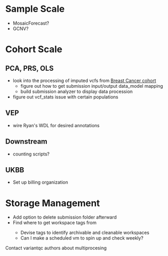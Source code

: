 <link href="mdext.css" rel="stylesheet"/>

# Sample Scale
- <babr> MosaicForecast?
- <babr> GCNV?

# Cohort Scale

## PCA, PRS, OLS
- look into the processing of imputed vcfs from [Breast Cancer cohort](https://app.terra.bio/#workspaces/vanallen-aldubayan-lab/arab_breast_cancer/data)
  - <done>figure out how to get submission input/output data_model mapping
  - <no>build submission analyzer to display data procession
- figure out vcf_stats issue with certain populations

## VEP
- <babr> wire Ryan's WDL for desired annotations

## Downstream
- <babr> counting scripts?

## UKBB
- <extern> Set up billing organization

# Storage Management

- <babr>Add option to delete submission folder afterward
- <babr>Find where to get workspace tags from
  - Devise tags to identify archivable and cleanable workspaces
  - Can I make a scheduled vm to spin up and check weekly?


<prio> Contact variantqc authors about multiprocesing
